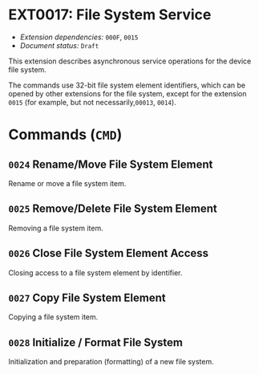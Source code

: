 # EXT0017: File System Service

* *Extension dependencies:* `000F`, `0015`
* *Document status:* `Draft`

This extension describes asynchronous service operations for the device file system.

The commands use 32-bit file system element identifiers, which can be opened by other extensions for the file system, except for the extension `0015` (for example, but not necessarily,`00013`, `0014`).


# Commands (`CMD`)

## `0024` Rename/Move File System Element

Rename or move a file system item.

## `0025` Remove/Delete File System Element

Removing a file system item.

## `0026` Close File System Element Access

Closing access to a file system element by identifier.

## `0027` Copy File System Element

Copying a file system item.

## `0028` Initialize / Format File System

Initialization and preparation (formatting) of a new file system.
